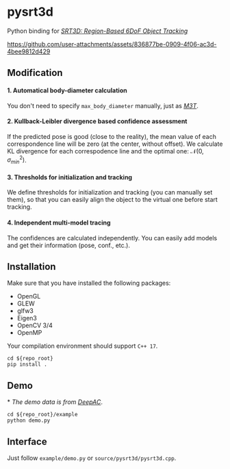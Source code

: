 # pysrt3d

Python binding for [*SRT3D: Region-Based 6DoF Object Tracking*](https://github.com/DLR-RM/3DObjectTracking/tree/master/SRT3D)


https://github.com/user-attachments/assets/836877be-0909-4f06-ac3d-4bee9812d429



## Modification
#### 1. Automatical body-diameter calculation
You don't need to specify `max_body_diameter` manually, just as [*M3T*](https://github.com/DLR-RM/3DObjectTracking/tree/master/M3T).

#### 2. Kullback-Leibler divergence based confidence assessment 
If the predicted pose is good (close to the reality), the mean value of each correspondence line will be zero (at the center, without offset). We calculate KL divergence for each correspodence line and the optimal one: $\mathcal{N}(0, \sigma_{min}^2)$.

#### 3. Thresholds for initialization and tracking
We define thresholds for initialization and tracking (you can manually set them), so that you can easily align the object to the virtual one before start tracking.

#### 4. Independent multi-model tracing
The confidences are calculated independently. You can easily add models and get their information (pose, conf., etc.).


## Installation
Make sure that you have installed the following packages:
- OpenGL
- GLEW
- glfw3
- Eigen3
- OpenCV 3/4
- OpenMP

Your compilation environment should support `C++ 17`.

```
cd ${repo_root}
pip install .
```


## Demo
\* *The demo data is from [DeepAC](https://github.com/WangLongZJU/DeepAC)*.
```
cd ${repo_root}/example
python demo.py
```


## Interface
Just follow `example/demo.py` or `source/pysrt3d/pysrt3d.cpp`.
